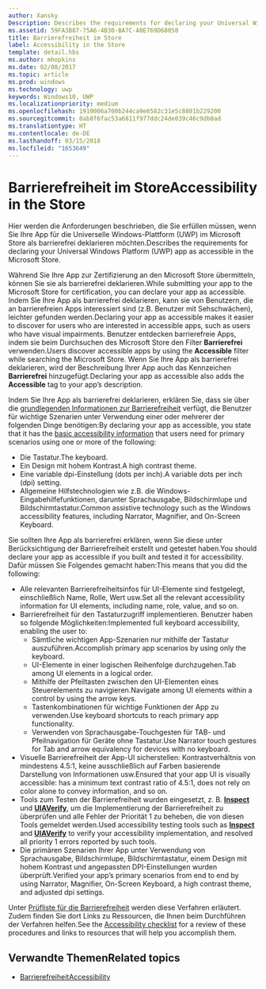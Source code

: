 ```yaml
---
author: Xansky
Description: Describes the requirements for declaring your Universal Windows Platform (UWP) app as accessible in the Microsoft Store.
ms.assetid: 59FA3B87-75A6-4B30-BA7C-A0E769D68050
title: Barrierefreiheit im Store
label: Accessibility in the Store
template: detail.hbs
ms.author: mhopkins
ms.date: 02/08/2017
ms.topic: article
ms.prod: windows
ms.technology: uwp
keywords: Windows10, UWP
ms.localizationpriority: medium
ms.openlocfilehash: 1910006a700b244ca9e6582c31e5c8801b229200
ms.sourcegitcommit: 0ab8f6fac53a6811f977ddc24de039c46c9db0ad
ms.translationtype: HT
ms.contentlocale: de-DE
ms.lasthandoff: 03/15/2018
ms.locfileid: "1653649"
---
```

# <a name="accessibility-in-the-store"></a><span data-ttu-id="95922-103">Barrierefreiheit im Store</span><span class="sxs-lookup"><span data-stu-id="95922-103">Accessibility in the Store</span></span>  



<span data-ttu-id="95922-104">Hier werden die Anforderungen beschrieben, die Sie erfüllen müssen, wenn Sie Ihre App für die Universelle Windows-Plattform (UWP) im Microsoft Store als barrierefrei deklarieren möchten.</span><span class="sxs-lookup"><span data-stu-id="95922-104">Describes the requirements for declaring your Universal Windows Platform (UWP) app as accessible in the Microsoft Store.</span></span>

<span data-ttu-id="95922-105">Während Sie Ihre App zur Zertifizierung an den Microsoft Store übermitteln, können Sie sie als barrierefrei deklarieren.</span><span class="sxs-lookup"><span data-stu-id="95922-105">While submitting your app to the Microsoft Store for certification, you can declare your app as accessible.</span></span> <span data-ttu-id="95922-106">Indem Sie Ihre App als barrierefrei deklarieren, kann sie von Benutzern, die an barrierefreien Apps interessiert sind (z.B. Benutzer mit Sehschwächen), leichter gefunden werden.</span><span class="sxs-lookup"><span data-stu-id="95922-106">Declaring your app as accessible makes it easier to discover for users who are interested in accessible apps, such as users who have visual impairments.</span></span> <span data-ttu-id="95922-107">Benutzer entdecken barrierefreie Apps, indem sie beim Durchsuchen des Microsoft Store den Filter **Barrierefrei** verwenden.</span><span class="sxs-lookup"><span data-stu-id="95922-107">Users discover accessible apps by using the **Accessible** filter while searching the Microsoft Store.</span></span> <span data-ttu-id="95922-108">Wenn Sie Ihre App als barrierefrei deklarieren, wird der Beschreibung Ihrer App auch das Kennzeichen **Barrierefrei** hinzugefügt.</span><span class="sxs-lookup"><span data-stu-id="95922-108">Declaring your app as accessible also adds the **Accessible** tag to your app’s description.</span></span>

<span data-ttu-id="95922-109">Indem Sie Ihre App als barrierefrei deklarieren, erklären Sie, dass sie über die [grundlegenden Informationen zur Barrierefreiheit](basic-accessibility-information.md) verfügt, die Benutzer für wichtige Szenarien unter Verwendung einer oder mehrerer der folgenden Dinge benötigen:</span><span class="sxs-lookup"><span data-stu-id="95922-109">By declaring your app as accessible, you state that it has the [basic accessibility information](basic-accessibility-information.md) that users need for primary scenarios using one or more of the following:</span></span>

* <span data-ttu-id="95922-110">Die Tastatur.</span><span class="sxs-lookup"><span data-stu-id="95922-110">The keyboard.</span></span>
* <span data-ttu-id="95922-111">Ein Design mit hohem Kontrast.</span><span class="sxs-lookup"><span data-stu-id="95922-111">A high contrast theme.</span></span>
* <span data-ttu-id="95922-112">Eine variable dpi-Einstellung (dots per inch).</span><span class="sxs-lookup"><span data-stu-id="95922-112">A variable dots per inch (dpi) setting.</span></span>
* <span data-ttu-id="95922-113">Allgemeine Hilfstechnologien wie z.B. die Windows-Eingabehilfefunktionen, darunter Sprachausgabe, Bildschirmlupe und Bildschirmtastatur.</span><span class="sxs-lookup"><span data-stu-id="95922-113">Common assistive technology such as the Windows accessibility features, including Narrator, Magnifier, and On-Screen Keyboard.</span></span>

<span data-ttu-id="95922-114">Sie sollten Ihre App als barrierefrei erklären, wenn Sie diese unter Berücksichtigung der Barrierefreiheit erstellt und getestet haben.</span><span class="sxs-lookup"><span data-stu-id="95922-114">You should declare your app as accessible if you built and tested it for accessibility.</span></span> <span data-ttu-id="95922-115">Dafür müssen Sie Folgendes gemacht haben:</span><span class="sxs-lookup"><span data-stu-id="95922-115">This means that you did the following:</span></span>

* <span data-ttu-id="95922-116">Alle relevanten Barrierefreiheitsinfos für UI-Elemente sind festgelegt, einschließlich Name, Rolle, Wert usw.</span><span class="sxs-lookup"><span data-stu-id="95922-116">Set all the relevant accessibility information for UI elements, including name, role, value, and so on.</span></span>
* <span data-ttu-id="95922-117">Barrierefreiheit für den Tastaturzugriff implementieren. Benutzer haben so folgende Möglichkeiten:</span><span class="sxs-lookup"><span data-stu-id="95922-117">Implemented full keyboard accessibility, enabling the user to:</span></span>
    * <span data-ttu-id="95922-118">Sämtliche wichtigen App-Szenarien nur mithilfe der Tastatur auszuführen.</span><span class="sxs-lookup"><span data-stu-id="95922-118">Accomplish primary app scenarios by using only the keyboard.</span></span>
    * <span data-ttu-id="95922-119">UI-Elemente in einer logischen Reihenfolge durchzugehen.</span><span class="sxs-lookup"><span data-stu-id="95922-119">Tab among UI elements in a logical order.</span></span>
    * <span data-ttu-id="95922-120">Mithilfe der Pfeiltasten zwischen den UI-Elementen eines Steuerelements zu navigieren.</span><span class="sxs-lookup"><span data-stu-id="95922-120">Navigate among UI elements within a control by using the arrow keys.</span></span>
    * <span data-ttu-id="95922-121">Tastenkombinationen für wichtige Funktionen der App zu verwenden.</span><span class="sxs-lookup"><span data-stu-id="95922-121">Use keyboard shortcuts to reach primary app functionality.</span></span>
    * <span data-ttu-id="95922-122">Verwenden von Sprachausgabe-Touchgesten für TAB- und Pfeilnavigation für Geräte ohne Tastatur.</span><span class="sxs-lookup"><span data-stu-id="95922-122">Use Narrator touch gestures for Tab and arrow equivalency for devices with no keyboard.</span></span>
* <span data-ttu-id="95922-123">Visuelle Barrierefreiheit der App-UI sicherstellen: Kontrastverhältnis von mindestens 4.5:1, keine ausschließlich auf Farben basierende Darstellung von Informationen usw.</span><span class="sxs-lookup"><span data-stu-id="95922-123">Ensured that your app UI is visually accessible: has a minimum text contrast ratio of 4.5:1, does not rely on color alone to convey information, and so on.</span></span>
* <span data-ttu-id="95922-124">Tools zum Testen der Barrierefreiheit wurden eingesetzt, z. B. [**Inspect**](https://msdn.microsoft.com/library/windows/desktop/Dd318521) und [**UIAVerify**](https://msdn.microsoft.com/library/windows/desktop/Hh920986), um die Implementierung der Barrierefreiheit zu überprüfen und alle Fehler der Priorität 1 zu beheben, die von diesen Tools gemeldet werden.</span><span class="sxs-lookup"><span data-stu-id="95922-124">Used accessibility testing tools such as [**Inspect**](https://msdn.microsoft.com/library/windows/desktop/Dd318521) and [**UIAVerify**](https://msdn.microsoft.com/library/windows/desktop/Hh920986) to verify your accessibility implementation, and resolved all priority 1 errors reported by such tools.</span></span>
* <span data-ttu-id="95922-125">Die primären Szenarien Ihrer App unter Verwendung von Sprachausgabe, Bildschirmlupe, Bildschirmtastatur, einem Design mit hohem Kontrast und angepassten DPI-Einstellungen wurden überprüft.</span><span class="sxs-lookup"><span data-stu-id="95922-125">Verified your app’s primary scenarios from end to end by using Narrator, Magnifier, On-Screen Keyboard, a high contrast theme, and adjusted dpi settings.</span></span>

<span data-ttu-id="95922-126">Unter [Prüfliste für die Barrierefreiheit](accessibility-checklist.md) werden diese Verfahren erläutert. Zudem finden Sie dort Links zu Ressourcen, die Ihnen beim Durchführen der Verfahren helfen.</span><span class="sxs-lookup"><span data-stu-id="95922-126">See the [Accessibility checklist](accessibility-checklist.md) for a review of these procedures and links to resources that will help you accomplish them.</span></span>

<span id="related_topics"/>

## <a name="related-topics"></a><span data-ttu-id="95922-127">Verwandte Themen</span><span class="sxs-lookup"><span data-stu-id="95922-127">Related topics</span></span>    
* [<span data-ttu-id="95922-128">Barrierefreiheit</span><span class="sxs-lookup"><span data-stu-id="95922-128">Accessibility</span></span>](accessibility.md) 
